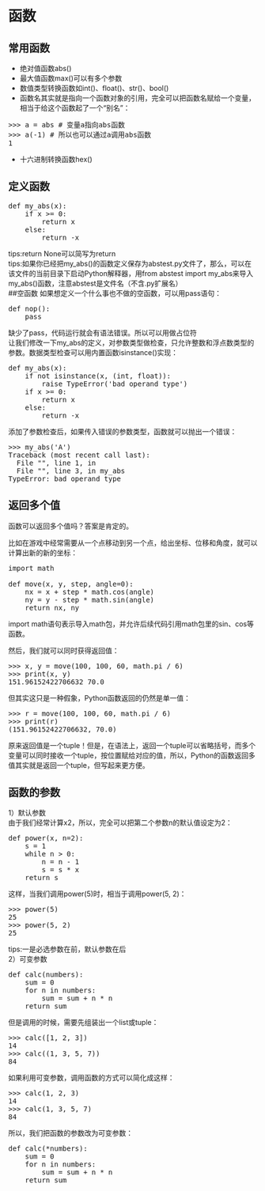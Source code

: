 # 函数 
## 常用函数
- 绝对值函数abs()
- 最大值函数max()可以有多个参数
- 数值类型转换函数如int()、float()、str()、bool()
- 函数名其实就是指向一个函数对象的引用，完全可以把函数名赋给一个变量，相当于给这个函数起了一个“别名”：
<pre>
>>> a = abs # 变量a指向abs函数
>>> a(-1) # 所以也可以通过a调用abs函数
1</pre>
- 十六进制转换函数hex()  

## 定义函数
<pre>def my_abs(x):
    if x >= 0:
        return x
    else:
        return -x</pre>
tips:return None可以简写为return  
tips:如果你已经把my_abs()的函数定义保存为abstest.py文件了，那么，可以在该文件的当前目录下启动Python解释器，用from abstest import my_abs来导入my_abs()函数，注意abstest是文件名（不含.py扩展名）  
##空函数
如果想定义一个什么事也不做的空函数，可以用pass语句：
<pre>
def nop():
    pass</pre>
缺少了pass，代码运行就会有语法错误。所以可以用做占位符  
让我们修改一下my_abs的定义，对参数类型做检查，只允许整数和浮点数类型的参数。数据类型检查可以用内置函数isinstance()实现：
<pre>
def my_abs(x):
    if not isinstance(x, (int, float)):
        raise TypeError('bad operand type')
    if x >= 0:
        return x
    else:
        return -x</pre>
添加了参数检查后，如果传入错误的参数类型，函数就可以抛出一个错误：
<pre>
>>> my_abs('A')
Traceback (most recent call last):
  File "<stdin>", line 1, in <module>
  File "<stdin>", line 3, in my_abs
TypeError: bad operand type</pre>

## 返回多个值
函数可以返回多个值吗？答案是肯定的。

比如在游戏中经常需要从一个点移动到另一个点，给出坐标、位移和角度，就可以计算出新的新的坐标：
<pre>
import math

def move(x, y, step, angle=0):
    nx = x + step * math.cos(angle)
    ny = y - step * math.sin(angle)
    return nx, ny</pre>
import math语句表示导入math包，并允许后续代码引用math包里的sin、cos等函数。

然后，我们就可以同时获得返回值：
<pre>
>>> x, y = move(100, 100, 60, math.pi / 6)
>>> print(x, y)
151.96152422706632 70.0</pre>
但其实这只是一种假象，Python函数返回的仍然是单一值：
<pre>
>>> r = move(100, 100, 60, math.pi / 6)
>>> print(r)
(151.96152422706632, 70.0)</pre>
原来返回值是一个tuple！但是，在语法上，返回一个tuple可以省略括号，而多个变量可以同时接收一个tuple，按位置赋给对应的值，所以，Python的函数返回多值其实就是返回一个tuple，但写起来更方便。  
## 函数的参数
1）默认参数  
由于我们经常计算x2，所以，完全可以把第二个参数n的默认值设定为2：
<pre>
def power(x, n=2):
    s = 1
    while n > 0:
        n = n - 1
        s = s * x
    return s</pre>
这样，当我们调用power(5)时，相当于调用power(5, 2)：
<pre>
>>> power(5)
25
>>> power(5, 2)
25</pre>
tips:一是必选参数在前，默认参数在后  
2）可变参数  
<pre>
def calc(numbers):
    sum = 0
    for n in numbers:
        sum = sum + n * n
    return sum</pre>
但是调用的时候，需要先组装出一个list或tuple：
<pre>
>>> calc([1, 2, 3])
14
>>> calc((1, 3, 5, 7))
84</pre>
如果利用可变参数，调用函数的方式可以简化成这样：
<pre>
>>> calc(1, 2, 3)
14
>>> calc(1, 3, 5, 7)
84</pre>
所以，我们把函数的参数改为可变参数：
<pre>
def calc(*numbers):
    sum = 0
    for n in numbers:
        sum = sum + n * n
    return sum</pre>
